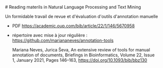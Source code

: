 # Reading materils in Natural Language Processing and Text Mining

Un formidable travail de revue et d'évaluation d'outils d'annotation manuelle 
* PDF https://academic.oup.com/bib/article/22/1/146/5670958
* répertoire avec mise à jour régulière : https://github.com/mariananeves/annotation-tools 

    Mariana Neves, Jurica Ševa, An extensive review of tools for manual annotation of documents, Briefings in Bioinformatics, Volume 22, Issue 1, January 2021, Pages 146–163, https://doi.org/10.1093/bib/bbz130
